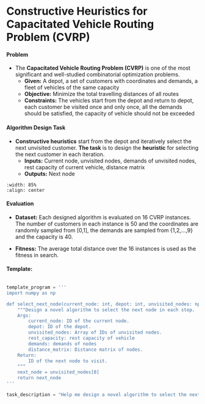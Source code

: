 # **Constructive Heuristics** for Capacitated Vehicle Routing Problem (CVRP)

#### **Problem** 

+ The **Capacitated Vehicle Routing Problem (CVRP)** is one of the most significant and well-studied combinatorial optimization problems. 
  + **Given:** A depot, a set of customers with coordinates and demands, a fleet of vehicles of the same capacity
  + **Objective:** Minimize the total travelling distances of all routes
  + **Constraints:** The vehicles start from the depot and return to depot, each customer be visited once and only once, all the demands should be satisfied, the capacity of vehicle should not be exceeded

#### Algorithm Design Task

+ **Constructive heuristics** start from the depot and iteratively select the next unvisited customer. **The task** is to design the **heuristic** for selecting the next customer in each iteration.
  + **Inputs:** Current node, unvisited nodes, demands of unvisited nodes, rest capacity of current vehicle, distance matrix
  + **Outputs:** Next node

```{image} ./cvrp_construct.png
:width: 85%
:align: center
```

#### Evaluation

+ **Dataset:** Each designed algorithm is evaluated on 16 CVRP instances. The number of customers in each instance is 50 and the coordinates are randomly sampled from [0,1], the demands are sampled from {1,2,...,9} and the capacity is 40.

+ **Fitness:** The average total distance over the 16 instances is used as the fitness in search.

#### Template: 

```python

template_program = '''
import numpy as np

def select_next_node(current_node: int, depot: int, unvisited_nodes: np.ndarray, rest_capacity: np.ndarray, demands: np.ndarray, distance_matrix: np.ndarray) -> int:
    """Design a novel algorithm to select the next node in each step.
    Args:
        current_node: ID of the current node.
        depot: ID of the depot.
        unvisited_nodes: Array of IDs of unvisited nodes.
        rest_capacity: rest capacity of vehicle
        demands: demands of nodes
        distance_matrix: Distance matrix of nodes.
    Return:
        ID of the next node to visit.
    """
    next_node = unvisited_nodes[0]
    return next_node
'''

task_description = "Help me design a novel algorithm to select the next node in each step."

```


